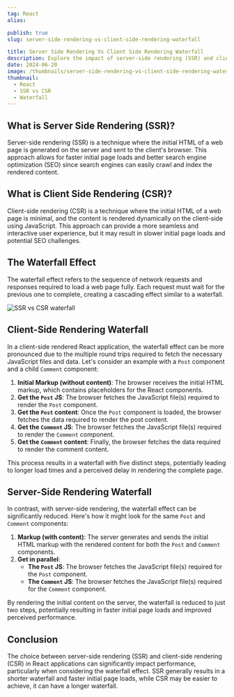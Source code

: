 ```yaml
---
tag: React
alias:

publish: true
slug: server-side-rendering-vs-client-side-rendering-waterfall

title: Server Side Rendering Vs Client Side Rendering Waterfall
description: Explore the impact of server-side rendering (SSR) and client-side rendering (CSR) on performance, focusing on the waterfall effect in React applications.
date: 2024-06-20
image: /thumbnails/server-side-rendering-vs-client-side-rendering-waterfall.png
thumbnail:
  - React
  - SSR vs CSR
  - Waterfall
---
```



## What is Server Side Rendering (SSR)?

Server-side rendering (SSR) is a technique where the initial HTML of a web page is generated on the server and sent to the client's browser. This approach allows for faster initial page loads and better search engine optimization (SEO) since search engines can easily crawl and index the rendered content.

## What is Client Side Rendering (CSR)?

Client-side rendering (CSR) is a technique where the initial HTML of a web page is minimal, and the content is rendered dynamically on the client-side using JavaScript. This approach can provide a more seamless and interactive user experience, but it may result in slower initial page loads and potential SEO challenges.

## The Waterfall Effect

The waterfall effect refers to the sequence of network requests and responses required to load a web page fully. Each request must wait for the previous one to complete, creating a cascading effect similar to a waterfall.

![SSR vs CSR waterfall](assets/react_waterfall_ssr_vs_csr.png)

## Client-Side Rendering Waterfall

In a client-side rendered React application, the waterfall effect can be more pronounced due to the multiple round trips required to fetch the necessary JavaScript files and data. Let's consider an example with a `Post` component and a child `Comment` component:

1. **Initial Markup (without content)**: The browser receives the initial HTML markup, which contains placeholders for the React components.
2. **Get the `Post` JS**: The browser fetches the JavaScript file(s) required to render the `Post` component.
3. **Get the `Post` content**: Once the `Post` component is loaded, the browser fetches the data required to render the post content.
4. **Get the `Comment` JS**: The browser fetches the JavaScript file(s) required to render the `Comment` component.
5. **Get the `Comment` content**: Finally, the browser fetches the data required to render the comment content.

This process results in a waterfall with five distinct steps, potentially leading to longer load times and a perceived delay in rendering the complete page.

## Server-Side Rendering Waterfall

In contrast, with server-side rendering, the waterfall effect can be significantly reduced. Here's how it might look for the same `Post` and `Comment` components:

1. **Markup (with content)**: The server generates and sends the initial HTML markup with the rendered content for both the `Post` and `Comment` components.
2. **Get in parallel**:
   - **The `Post` JS**: The browser fetches the JavaScript file(s) required for the `Post` component.
   - **The `Comment` JS**: The browser fetches the JavaScript file(s) required for the `Comment` component.

By rendering the initial content on the server, the waterfall is reduced to just two steps, potentially resulting in faster initial page loads and improved perceived performance.


## Conclusion

The choice between server-side rendering (SSR) and client-side rendering (CSR) in React applications can significantly impact performance, particularly when considering the waterfall effect. SSR generally results in a shorter waterfall and faster initial page loads, while CSR may be easier to achieve, it can have a longer waterfall.
